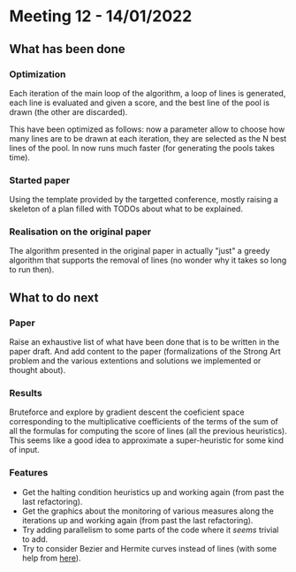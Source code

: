 
# Meeting 12 - 14/01/2022

## What has been done

### Optimization

Each iteration of the main loop of the algorithm, a loop of lines is generated, each line is evaluated and given a score, and the best line of the pool is drawn (the other are discarded).

This have been optimized as follows: now a parameter allow to choose how many lines are to be drawn at each iteration, they are selected as the N best lines of the pool. In now runs much faster (for generating the pools takes time).

### Started paper

Using the template provided by the targetted conference, mostly raising a skeleton of a plan filled with TODOs about what to be explained.

### Realisation on the original paper

The algorithm presented in the original paper in actually "just" a greedy algorithm that supports the removal of lines (no wonder why it takes so long to run then).

## What to do next

### Paper

Raise an exhaustive list of what have been done that is to be written in the paper draft. And add content to the paper (formalizations of the Strong Art problem and the various extentions and solutions we implemented or thought about).

### Results

Bruteforce and explore by gradient descent the coeficient space corresponding to the multiplicative coefficients of the terms of the sum of all the formulas for computing the score of lines (all the previous heuristics). This seems like a good idea to approximate a super-heuristic for some kind of input.

### Features

- Get the halting condition heuristics up and working again (from past the last refactoring).
- Get the graphics about the monitoring of various measures along the iterations up and working again (from past the last refactoring).
- Try adding parallelism to some parts of the code where it *seems* trivial to add.
- Try to consider Bezier and Hermite curves instead of lines (with some help from [here](http://members.chello.at/easyfilter/bresenham.pdf)).
